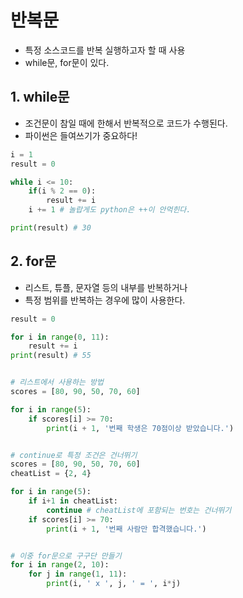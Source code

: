 # 반복문

- 특정 소스코드를 반복 실행하고자 할 때 사용
- while문, for문이 있다.

## 1. while문

- 조건문이 참일 때에 한해서 반복적으로 코드가 수행된다.
- 파이썬은 들여쓰기가 중요하다!

```py
i = 1
result = 0

while i <= 10:
    if(i % 2 == 0):
        result += i
    i += 1 # 놀랍게도 python은 ++이 안먹힌다.

print(result) # 30
```

## 2. for문

- 리스트, 튜플, 문자열 등의 내부를 반복하거나
- 특정 범위를 반복하는 경우에 많이 사용한다.

```py
result = 0

for i in range(0, 11):
    result += i
print(result) # 55


# 리스트에서 사용하는 방법
scores = [80, 90, 50, 70, 60]

for i in range(5):
    if scores[i] >= 70:
        print(i + 1, '번째 학생은 70점이상 받았습니다.')


# continue로 특정 조건은 건너뛰기
scores = [80, 90, 50, 70, 60]
cheatList = {2, 4}

for i in range(5):
    if i+1 in cheatList:
        continue # cheatList에 포함되는 번호는 건너뛰기
    if scores[i] >= 70:
        print(i + 1, '번째 사람만 합격했습니다.')


# 이중 for문으로 구구단 만들기
for i in range(2, 10):
    for j in range(1, 11):
        print(i, ' x ', j, ' = ', i*j)
```
